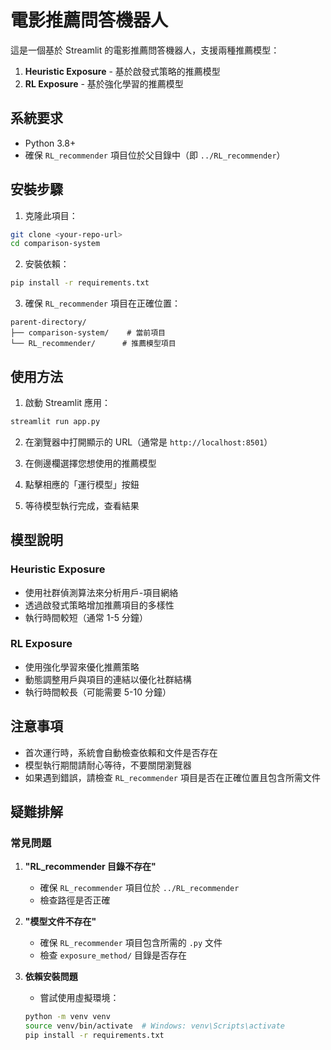 # 電影推薦問答機器人

這是一個基於 Streamlit 的電影推薦問答機器人，支援兩種推薦模型：

1. **Heuristic Exposure** - 基於啟發式策略的推薦模型
2. **RL Exposure** - 基於強化學習的推薦模型

## 系統要求

- Python 3.8+
- 確保 `RL_recommender` 項目位於父目錄中（即 `../RL_recommender`）

## 安裝步驟

1. 克隆此項目：
```bash
git clone <your-repo-url>
cd comparison-system
```

2. 安裝依賴：
```bash
pip install -r requirements.txt
```

3. 確保 `RL_recommender` 項目在正確位置：
```
parent-directory/
├── comparison-system/    # 當前項目
└── RL_recommender/      # 推薦模型項目
```

## 使用方法

1. 啟動 Streamlit 應用：
```bash
streamlit run app.py
```

2. 在瀏覽器中打開顯示的 URL（通常是 `http://localhost:8501`）

3. 在側邊欄選擇您想使用的推薦模型

4. 點擊相應的「運行模型」按鈕

5. 等待模型執行完成，查看結果

## 模型說明

### Heuristic Exposure
- 使用社群偵測算法來分析用戶-項目網絡
- 透過啟發式策略增加推薦項目的多樣性
- 執行時間較短（通常 1-5 分鐘）

### RL Exposure
- 使用強化學習來優化推薦策略
- 動態調整用戶與項目的連結以優化社群結構
- 執行時間較長（可能需要 5-10 分鐘）

## 注意事項

- 首次運行時，系統會自動檢查依賴和文件是否存在
- 模型執行期間請耐心等待，不要關閉瀏覽器
- 如果遇到錯誤，請檢查 `RL_recommender` 項目是否在正確位置且包含所需文件

## 疑難排解

### 常見問題

1. **"RL_recommender 目錄不存在"**
   - 確保 `RL_recommender` 項目位於 `../RL_recommender`
   - 檢查路徑是否正確

2. **"模型文件不存在"**
   - 確保 `RL_recommender` 項目包含所需的 `.py` 文件
   - 檢查 `exposure_method/` 目錄是否存在

3. **依賴安裝問題**
   - 嘗試使用虛擬環境：
   ```bash
   python -m venv venv
   source venv/bin/activate  # Windows: venv\Scripts\activate
   pip install -r requirements.txt
   ``` 